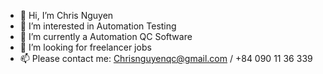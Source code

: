 - 👋 Hi, I’m Chris Nguyen
- 👀 I’m interested in Automation Testing
- 🌱 I’m currently a Automation QC Software
- 💞️ I’m looking for freelancer jobs
- 📫 Please contact me: Chrisnguyenqc@gmail.com / +84 090 11 36 339

<!---
ChrisNguyenQC/ChrisNguyenQC is a ✨ special ✨ repository because its `README.md` (this file) appears on your GitHub profile.
You can click the Preview link to take a look at your changes.
--->
